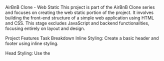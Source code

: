 AirBnB Clone - Web Static
This project is part of the AirBnB Clone series and focuses on creating the web static portion of the project. It involves building the front-end structure of a simple web application using HTML and CSS. This stage excludes JavaScript and backend functionalities, focusing entirely on layout and design.

Project Features
Task Breakdown
Inline Styling:
Create a basic header and footer using inline styling.

Head Styling:
Use the <style> tag in the <head> section for styling.

CSS Files:
Organize styles into separate CSS files for headers, footers, and global layout.

Zoning Done!
Create a well-defined layout with a header, footer, and filters section.

Search Section:
Add a search bar with filters and a search button.

Dropdown Filters:
Create dropdown menus for filters such as "Locations" and "Amenities".

Display Results:
Add a "Places" section with individual listings using <article> tags.

Detailed Listings:
Include additional details in listings such as price, reviews, and descriptions.

Full Details:
Add sections for amenities and reviews with list elements and improved layout.

Flexbox Design:
Use Flexbox to create a responsive and flexible layout for the "Places" section.

Responsive Design:
Improve the design for smaller screens to ensure no horizontal scrolling.

Accessibility:
Make the page accessible by improving contrast, adding semantic elements, and using appropriate ARIA attributes.

